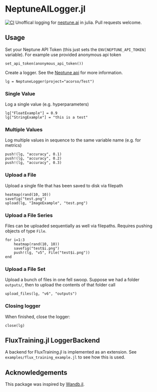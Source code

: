# NeptuneAILogger.jl
[![CI](https://github.com/ancorso/NeptuneAILogger.jl/actions/workflows/CI.yml/badge.svg)](https://github.com/ancorso/NeptuneAILogger.jl/actions/workflows/CI.yml)
Unoffical logging for [neptune.ai](https://neptune.ai) in julia. Pull requests welcome.

## Usage

Set your Neptune API Token (this just sets the `ENV[NEPTUNE_API_TOKEN]` variable). For example use provided anonymous api token
```
set_api_token(anonymous_api_token())
```

Create a logger. See the [Neptune api](https://docs.neptune.ai/api/neptune/#init_run) for more information.
```
lg = NeptuneLogger(project="acorso/Test")
```

### Single Value
Log a single value (e.g. hyperparameters)
```
lg["FloatExample"] = 0.9
lg["StringExample"] = "this is a test"
```


### Multiple Values
Log multiple values in sequence to the same variable name (e.g. for metrics)
```
push!(lg, "accuracy", 0.1)
push!(lg, "accuracy", 0.2)
push!(lg, "accuracy", 0.3)
```


### Upload a File
Upload a single file that has been saved to disk via filepath
```
heatmap(rand(10, 10))
savefig("test.png")
upload(lg, "ImageExample", "test.png")
```

### Upload a File Series
Files can be uploaded sequentially as well via filepaths. Requires pushing objects of type `File`. 

```
for i=1:3
    heatmap(rand(10, 10))
    savefig("test$i.png")
    push!(lg, "v5", File("test$i.png"))
end
```

### Upload a File Set
Upload a bunch of files in one fell swoop. Suppose we had a folder `outputs/`, then to upload the contents of that folder call
```
upload_files(lg, "v6", "outputs")
```

### Closing logger
When finished, close the logger:
```
close(lg)
```

## FluxTraining.jl LoggerBackend
A backend for FluxTraining.jl is implemented as an extension. See `examples/flux_training_example.jl` to see how this is used. 

## Acknowledgements
This package was inspired by [Wandb.jl](https://github.com/avik-pal/Wandb.jl).

